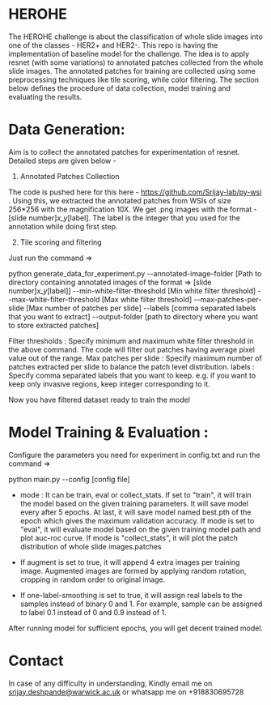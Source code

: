 # HEROHE

The HEROHE challenge is about the classification of whole slide images into one of the classes - HER2+ and HER2-. This repo is having the implementation of baseline model
for the challenge. The idea is to apply resnet (with some variations) to annotated patches collected from the whole slide images. The annotated patches for training are collected using some preprocessing techniques like
tile scoring, while color filtering. The section below defines the procedure of data collection, model training and evaluating the results.

# Data Generation:

Aim is to collect the annotated patches for experimentation of resnet. Detailed steps are given below -

1. Annotated Patches Collection

The code is pushed here for this here - https://github.com/Srijay-lab/py-wsi . Using this, we extracted the annotated patches from WSIs of size 256*256 with the magnification 10X. We get .png images with the format -
[slide number]_x_y_[label]. The label is the integer that you used for the annotation while doing first step.

2. Tile scoring and filtering

Just run the command =>

python generate_data_for_experiment.py --annotated-image-folder [Path to directory containing annotated images of the format => [slide number]_x_y_[label]] --min-white-filter-threshold [Min white filter threshold] --max-white-filter-threshold [Max white filter threshold] --max-patches-per-slide [Max number of patches per slide] --labels [comma separated labels that you want to extract] --output-folder [path to directory where you want to store extracted patches]

Filter thresholds : Specify minimum and maximum white filter threshold in the above command. The code will filter out patches having average pixel value out of the range.
Max patches per slide : Specify maximum number of patches extracted per slide to balance the patch level distribution.
labels : Specify comma separated labels that you want to keep. e.g. if you want to keep only invasive regions, keep integer corresponding to it.

Now you have filtered dataset ready to train the model

# Model Training & Evaluation :

Configure the parameters you need for experiment in config.txt and run the command =>
                                                               
python main.py --config [config file]

* mode : It can be train, eval or collect_stats. If set to "train", it will train the model based on the given training parameters. It will save model every after 5 epochs.
At last, it will save model named best.pth of the epoch which gives the maximum validation accuracy. If mode is set to "eval", it will evaluate model based on the
given training model path and plot auc-roc curve. If mode is "collect_stats", it will plot the patch distribution of whole slide images.patches

* If augment is set to true, it will append 4 extra images per training image. Augmented images are formed by applying random rotation, cropping in random order to
original image.

* If one-label-smoothing is set to true, it will assign real labels to the samples instead of binary 0 and 1. For example, sample can be assigned to label 0.1 instead
of 0 and 0.9 instead of 1.

After running model for sufficient epochs, you will get decent trained model.

# Contact

In case of any difficulty in understanding, Kindly email me on srijay.deshpande@warwick.ac.uk or whatsapp me on +918830695728
